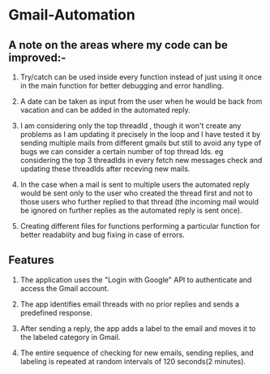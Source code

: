 # Gmail-Automation

## A note on the areas where my code can be improved:-

1. Try/catch can be used inside every function instead of just using it once in the main function for better debugging and error handling.

2. A date can be taken as input from the user when he would be back from vacation and can be added in the automated reply.

3. I am considering only the top threadId , though it won't create any problems as I am updating it precisely in the loop and I have tested it by sending multiple mails from different gmails but still to avoid any type of bugs we can consider a certain number of top thread Ids. eg considering the top 3 threadIds in every fetch new messages check and updating these threadIds after receving new mails.

4. In the case when a mail is sent to multiple users the automated reply would be sent only to the user who created the thread first and not to those users who further replied to that thread (the incoming mail would be ignored on further replies as the automated reply is sent once).

5. Creating different files for functions performing a particular function for better readabiity and bug fixing in case of errors. 

## Features

1. The application uses the "Login with Google" API to authenticate and access the Gmail account.

2. The app identifies email threads with no prior replies and sends a predefined response.

3. After sending a reply, the app adds a label to the email and moves it to the labeled category in Gmail.

4. The entire sequence of checking for new emails, sending replies, and labeling is repeated at random intervals of 120 seconds(2 minutes).
